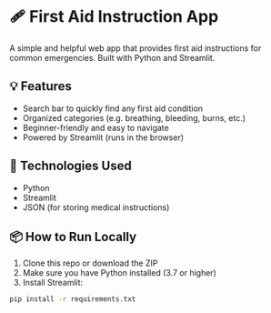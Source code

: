 # 🩹 First Aid Instruction App

A simple and helpful web app that provides first aid instructions for common emergencies. Built with Python and Streamlit.

## 💡 Features

- Search bar to quickly find any first aid condition
- Organized categories (e.g. breathing, bleeding, burns, etc.)
- Beginner-friendly and easy to navigate
- Powered by Streamlit (runs in the browser)

## 🧰 Technologies Used

- Python
- Streamlit
- JSON (for storing medical instructions)

## 📦 How to Run Locally

1. Clone this repo or download the ZIP
2. Make sure you have Python installed (3.7 or higher)
3. Install Streamlit:

```bash
pip install -r requirements.txt